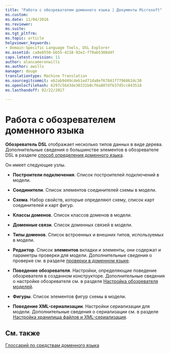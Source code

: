 ```yaml
---
title: "Работа с обозревателем доменного языка | Документы Microsoft"
ms.custom: 
ms.date: 11/04/2016
ms.reviewer: 
ms.suite: 
ms.tgt_pltfrm: 
ms.topic: article
helpviewer_keywords:
- Domain-Specific Language Tools, DSL Explorer
ms.assetid: ca0e8550-bb55-4218-92e2-f79ab5308d4f
caps.latest.revision: 11
author: alancameronwills
ms.author: awills
manager: douge
translationtype: Machine Translation
ms.sourcegitcommit: eb2ab9d49cdeb1ed71da8ef67841f7796862dc30
ms.openlocfilehash: 6297c5643de30331b8cf6a807df637d5cc043518
ms.lasthandoff: 02/22/2017

---
```

# <a name="working-with-the-domain-specific-language-explorer"></a>Работа с обозревателем доменного языка
**Обозреватель DSL** отображает несколько типов данных в виде дерева. Дополнительные сведения о большинстве элементов в обозревателе DSL в разделе [способ определения доменного языка](../modeling/how-to-define-a-domain-specific-language.md).  
  
 Он имеет следующие узлы.  
  
-   **Построители подключения**. Список построителей подключений в модели.
  
-   **Соединители**. Список элементов соединителей схемы в модели.
  
-   **Схема**. Набор свойств, которые определяют схему, список карт соединителей и карт фигур.  
  
-   **Классы доменов**. Список классов доменов в модели.  
  
-   **Доменные связи**. Список доменных связей в модели.  
  
-   **Типы доменов**. Список встроенных и внешних типов, используемых в модели.  
  
-   **Редактор**. Список **элементов** вкладки и элементы, они содержат и параметры проверки для модели. Дополнительные сведения о проверке см. в разделе [проверки в доменном языке](../modeling/validation-in-a-domain-specific-language.md).  
  
-   **Поведение обозревателя**. Настройки, определяющие поведение обозревателя в созданном конструкторе. Дополнительные сведения о настройке обозревателя см. в разделе [Настройка обозревателя моделей](../modeling/customizing-the-model-explorer.md).  
  
-   **Фигуры**. Список элементов фигур схемы в модели.  
  
-   **Поведение XML-сериализации**. Настройки сериализации для модели. Дополнительные сведения о сериализации см. в разделе [Настройка хранилища файлов и XML-сериализация](../modeling/customizing-file-storage-and-xml-serialization.md).  
  
## <a name="see-also"></a>См. также  
 [Глоссарий по средствам доменного языка](http://msdn.microsoft.com/en-us/ca5e84cb-a315-465c-be24-76aa3df276aa)


